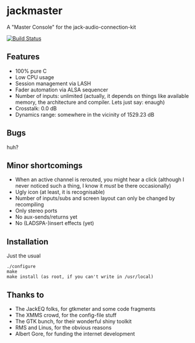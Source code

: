 # jackmaster
A "Master Console" for the jack-audio-connection-kit

[![Build Status](https://travis-ci.com/linuxmao-org/jackmaster.svg?branch=master)](https://travis-ci.com/linuxmao-org/jackmaster)

## Features

- 100% pure C
- Low CPU usage
- Session management via LASH
- Fader automation via ALSA sequencer
- Number of inputs: unlimited (actually, it depends on things like available
  memory, the architecture and compiler. Lets just say: enaugh)
- Crosstalk: 0.0 dB
- Dynamics range: somewhere in the vicinity of 1529.23 dB


## Bugs

huh?


## Minor shortcomings

- When an active channel is rerouted, you might hear a click (although I
  never noticed such a thing, I know it *must* be there occasionally)
- Ugly icon (at least, it is recognisable)
- Number of inputs/subs and screen layout can only be changed by recompiling
- Only stereo ports
- No aux-sends/returns yet
- No (LADSPA-)insert effects (yet)


## Installation

Just the usual
```
./configure
make
make install (as root, if you can't write in /usr/local)
```

## Thanks to

- The JackEQ folks, for gtkmeter and some code fragments
- The XMMS crowd, for the config-file stuff
- The GTK bunch, for their wonderful shiny toolkit
- RMS and Linus, for the obvious reasons
- Albert Gore, for funding the internet development
